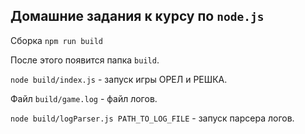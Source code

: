 ## Домашние задания к курсу по `node.js`

Сборка `npm run build`

После этого появится папка `build`. 

`node build/index.js` - запуск игры ОРЕЛ и РЕШКА.

Файл `build/game.log` - файл логов.

`node build/logParser.js PATH_TO_LOG_FILE` - запуск парсера логов.



